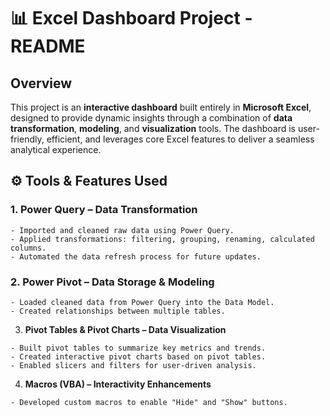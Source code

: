 # 📊 Excel Dashboard Project - README

## Overview
This project is an **interactive dashboard** built entirely in **Microsoft Excel**, designed to provide dynamic insights through a combination of **data transformation**, **modeling**, and **visualization** tools. The dashboard is user-friendly, efficient, and leverages core Excel features to deliver a seamless analytical experience.

## ⚙️ Tools & Features Used


### 1. **Power Query – Data Transformation**
```text
- Imported and cleaned raw data using Power Query.
- Applied transformations: filtering, grouping, renaming, calculated columns.
- Automated the data refresh process for future updates.
```

### 2. **Power Pivot – Data Storage & Modeling**
```text
- Loaded cleaned data from Power Query into the Data Model.
- Created relationships between multiple tables.
```

3. **Pivot Tables & Pivot Charts – Data Visualization**
```text
- Built pivot tables to summarize key metrics and trends.
- Created interactive pivot charts based on pivot tables.
- Enabled slicers and filters for user-driven analysis.
```

4. **Macros (VBA) – Interactivity Enhancements**
```text
- Developed custom macros to enable "Hide" and "Show" buttons.
```
